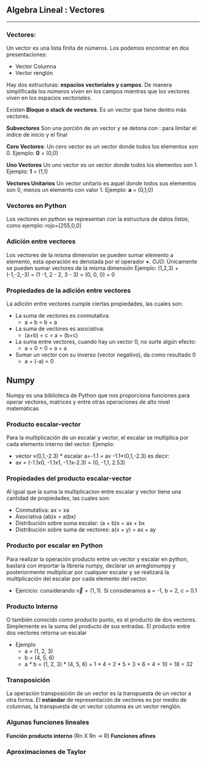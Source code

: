 ## Algebra Lineal : Vectores
---

### Vectores:
Un vector es una lista finita de números. Los podemos encontrar en dos presentaciones:
- Vector Columna
- Vector renglón

Hay dos estructuras: **espacios vectoriales y campos**. De manera simplificada los *números* viven en los campos mientras que los vectores viven en los espacios *vectoriales*.

Existen **Bloque o stack de vectores**. Es un vector que tiene dentro más vectores.

**Subvectores** Son una porción de un vector y se detona con : para limitar el indice de inicio y el final

**Cero Vectores**: Un cero vector es un vector donde todos los elementos son 0. Ejemplo: **0** = (0,0)

**Uno Vectores** Un uno vector es un vector donde todos los elementos son 1. Ejemplo: **1** = (1,1)

**Vectores Unitarios** Un vector unitario es aquel donde todos sus elementos son 0, menos un elemento con valor 1. Ejemplo: **a** = (0,1,0)

### Vectores en Python
Los vectores en python se representan con la estructura de datos *listas*, como ejemplo: rojo=[255,0,0] 

### Adición entre vectores
Los vectores de la misma dimensión se pueden sumar elemento a elemento, esta operación es denotada por el operador **+**.
*OJO*: Únicamente se pueden sumar vectores de la misma dimensión
Ejemplo:
 (1,2,3) + (-1,-2,-3) = (1 -1, 2 - 2, 3 - 3) = (0, 0, 0) = 0

### Propiedades de la adición entre vectores
La adición entre vectores cumple ciertas propiedades, las cuales son:
- La suma de vectores es conmutativa:
    - a + b = b + a
- La suma de vectores es asociativa:
    - (a+b) + c = a + (b+c)
- La suma entre vectores, cuando hay un vector 0, no surte algún efecto:
    - a + 0 = 0 + a = a
- Sumar un vector con su inverso (vector negativo), da como resultado 0
    - a + (-a) = 0 

## Numpy
Numpy es una biblioteca de Python que nos proporciona funciones para operar vectores, matrices y entre otras operaciones de alto nivel matemáticas

### Producto escalar-vector
Para la multiplicación de un escalar y vector, el escalar se multiplica por cada elemento interno del vector. Ejemplo:
- vector v(0,1,-2.3) * escalar a=-1.1 = av -1.1*(0,1,-2.3) es decir:
- av = (-1.1x0, -1.1x1, -1.1x-2.3) = (0, -1,1, 2.53)

### Propiedades del producto escalar-vector
Al igual que la suma la multiplicacion entre escalar y vector tiene una cantidad de propiedades, las cuales son:
- Conmutativa: ax = xa
- Asociativa (ab)x = a(bx)
- Distribución sobre suma escalar: (a + b)x = ax + bx 
- Distribución sobre suma de vectores: a(x + y) = ax + ay

### Producto por escalar en Python
Para realizar la operación producto entre un vector y escalar en python, bastará con importar la librería numpy, declarar un arreglonumpy y posteriormente multiplicar por cualquier escalar y se realizará la multiplicación del escalar por cada elemento del vector.

- Ejercicio:
considerando $\vec{v} = (1,1)$. Si consideramos a = -1, b = 2, c = 0.1

### Producto Interno
O también conocido como producto punto, es el producto de dos vectores.
Simplemente es la suma del producto de sus entradas. El producto entre dos vectores retorna un escalar
- Ejemplo
    - a = (1, 2, 3)
    - b = (4, 5, 6)
    - a * b = (1, 2, 3) * (4, 5, 6) = 1 * 4 + 2 * 5 + 3 * 6 = 4 + 10 + 18 = 32

### Transposición
La operación transposición de un vector es la transpuesta de un vector a otra forma. El **estándar** de representación de vectores es por medio de columnas, la transpuesta de un vector columna es un vector renglón. 

### Algunas funciones lineales
**Función producto interno** (Rn X Rn -> R)
**Funciones afines**
### Aproximaciones de Taylor
